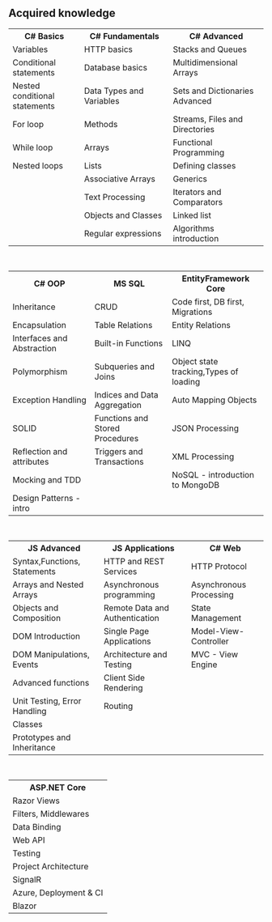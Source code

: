 
<h2>Acquired knowledge</h2>
<table>
  <tr>
    <th>C# Basics</th>
    <th>C# Fundamentals</th>
    <th>C# Advanced</th>
  </tr>
  <tr>
    <td>Variables</td>
    <td>HTTP basics</td>
    <td>Stacks and Queues</td>
  </tr>
  <tr>
    <td>Conditional statements</td>
    <td>Database basics</td>
    <td>Multidimensional Arrays</td>
  </tr>
  <tr>
    <td>Nested conditional statements</td>
    <td>Data Types and Variables&nbsp;&nbsp;&nbsp;&nbsp;&nbsp;&nbsp;&nbsp;&nbsp;&nbsp;&nbsp;&nbsp;&nbsp;&nbsp;</td>
    <td>Sets and Dictionaries Advanced&nbsp;&nbsp;&nbsp;&nbsp;&nbsp;&nbsp;&nbsp;&nbsp;&nbsp;&nbsp;</td>
  </tr>
  <tr>
    <td>For loop</td>
    <td>Methods</td>
    <td>Streams, Files and Directories</td>
  </tr>
  <tr>
    <td>While loop</td>
    <td>Arrays</td>
    <td>Functional Programming</td>
  </tr>
  <tr>
    <td>Nested loops</td>
    <td>Lists</td>
    <td>Defining classes</td>
  </tr>
  <tr>
    <td></td>
    <td>Associative Arrays</td>
    <td>Generics</td>
  </tr>
  <tr>
    <td></td>
    <td>Text Processing</td>
    <td>Iterators and Comparators</td>
  </tr>
  <tr>
    <td></td>
    <td>Objects and Classes</td>
    <td>Linked list</td>
  </tr>
  <tr>
    <td></td>
    <td>Regular expressions</td>
    <td>Algorithms introduction</td>
  </tr>
</table>
<br/>
<table>
  <tr>
    <th>C# OOP</th>
    <th>MS SQL</th>
    <th>EntityFramework Core</th>
  </tr>
  <tr>
    <td>Inheritance</td>
    <td>CRUD</td>
    <td>Code first, DB first, Migrations</td>
  </tr>
  <tr>
    <td>Encapsulation</td>
    <td>Table Relations</td>
    <td>Entity Relations</td>
  </tr>
  <tr>
    <td>Interfaces and Abstraction&nbsp;&nbsp;&nbsp;&nbsp;&nbsp;&nbsp;&nbsp;</td>
    <td>Built-in Functions</td>
    <td>LINQ</td>
  </tr>
  <tr>
    <td>Polymorphism</td>
    <td>Subqueries and Joins</td>
    <td>Object state tracking,Types of loading</td>
  </tr>
  <tr>
    <td>Exception Handling</td>
    <td>Indices and Data Aggregation</td>
    <td>Auto Mapping Objects</td>
  </tr>
  <tr>
    <td>SOLID</td>
    <td>Functions and Stored Procedures</td>
    <td>JSON Processing</td>
  </tr>
  <tr>
    <td>Reflection and attributes</td>
    <td>Triggers and Transactions</td>
    <td>XML Processing</td>
  </tr>
  <tr>
    <td>Mocking and TDD</td>
    <td></td>
    <td>NoSQL - introduction to MongoDB</td>
  </tr>
  <tr>
    <td>Design Patterns - intro</td>
    <td></td>
    <td></td>
  </tr>
</table>
<br/>
<table>
  <tr>
    <th>JS Advanced</th>
    <th>JS Applications</th>
    <th>C# Web</th>
  </tr>
  <tr>
    <td>Syntax,Functions, Statements&nbsp;&nbsp;&nbsp;</td>
    <td>HTTP and REST Services</td>
    <td>HTTP Protocol</td>
  </tr>
  <tr>
    <td>Arrays and Nested Arrays</td>
    <td>Asynchronous programming</td>
    <td>Asynchronous Processing</td>
  </tr>
  <tr>
    <td>Objects and Composition</td>
    <td>Remote Data and Authentication</td>
    <td>State Management</td>
  </tr>
  <tr>
    <td>DOM Introduction</td>
    <td>Single Page Applications</td>
    <td>Model-View-Controller</td>
  </tr>
  <tr>
    <td>DOM Manipulations, Events</td>
    <td>Architecture and Testing</td>
    <td>MVC - View Engine</td>
  </tr>
  <tr>
    <td>Advanced functions</td>
    <td>Client Side Rendering&nbsp;&nbsp;&nbsp;&nbsp;&nbsp;&nbsp;&nbsp;&nbsp;&nbsp;&nbsp;</td>
    <td></td>
  </tr>
  <tr>
    <td>Unit Testing, Error Handling</td>
    <td>Routing</td>
    <td></td>
  </tr>
  <tr>
    <td>Classes</td>
    <td></td>
    <td></td>
  </tr>
  <tr>
    <td>Prototypes and Inheritance</td>
    <td></td>
    <td></td>
  </tr>
</table>
<br/>
<table>
  <tr>
    <th>ASP.NET Core</th>
  </tr>
  <tr>
    <td>Razor Views</td>
  </tr>
  <tr>
    <td>Filters, Middlewares</td>
  </tr>
  <tr>
    <td>Data Binding</td>
  </tr>
  <tr>
    <td>Web API</td>
  </tr>
  <tr>
    <td>Testing</td>
  </tr>
  <tr>
    <td>Project Architecture</td>
  </tr>
  <tr>
    <td>SignalR</td>
  </tr>
  <tr>
    <td>Azure, Deployment & CI</td>
  </tr>
  <tr>
    <td>Blazor</td>
  </tr>
</table
